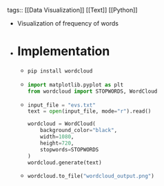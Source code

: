 tags:: [[Data Visualization]] [[Text]] [[Python]]

- Visualization of frequency of words
- # Implementation
	- ```python
	  pip install wordcloud
	  ```
	- ```python
	  import matplotlib.pyplot as plt
	  from wordcloud import STOPWORDS, WordCloud
	  ```
	- ```python
	  input_file = "evs.txt"
	  text = open(input_file, mode="r").read()
	  
	  wordcloud = WordCloud(
	      background_color="black",
	      width=1080,
	      height=720,
	      stopwords=STOPWORDS
	  )
	  wordcloud.generate(text)
	  ```
	- ```python
	  wordcloud.to_file("wordcloud_output.png")
	  ```